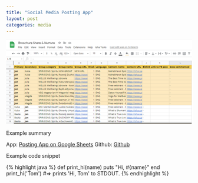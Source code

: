 ```yaml
---
title: "Social Media Posting App"
layout: post
categories: media
---
```


![Social Media Posting App](/assets/posting-app-thumbnail.png)

Example summary

App: [Posting App on Google Sheets][posting-app]
Github: [Github][github]


Example code snippet

{% highlight java %}
def print_hi(name)
  puts "Hi, #{name}"
end
print_hi('Tom')
#=> prints 'Hi, Tom' to STDOUT.
{% endhighlight %}

[posting-app]: https://docs.google.com/spreadsheets/d/1aEwVAFVsE5zDzhRyN-DG1fK8AJcUzxy-IGMHVpcl6wY/edit#gid=1071128398
[github]: https://github.com/viktorbobinski/Share-Nurture-Posting-App
